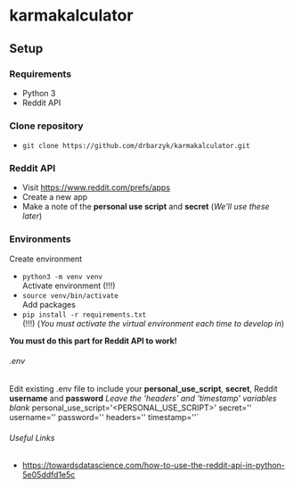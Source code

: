 # karmakalculator

## Setup

### Requirements
- Python 3
- Reddit API

### Clone repository
- `git clone https://github.com/drbarzyk/karmakalculator.git`

### Reddit API

- Visit https://www.reddit.com/prefs/apps
- Create a new app
- Make a note of the **personal use script** and **secret** (*We'll use these later*)

### Environments

Create environment  
- `python3 -m venv venv`  
Activate environment (!!!)  
- `source venv/bin/activate`  
Add packages  
- `pip install -r requirements.txt`  
(!!!) (*You must activate the virtual environment each time to develop in*)  

__You must do this part for Reddit API to work!__
###### .env

Edit existing .env file to include your **personal_use_script**, **secret**, Reddit **username** and **password**
*Leave the 'headers' and 'timestamp' variables blank*
    personal_use_script='<PERSONAL_USE_SCRIPT>'
    secret='<SECRET>'
    username='<USERNAME>'
    password='<PASSWORD>'
    headers=''
    timestamp=''`
  
 ###### Useful Links
- https://towardsdatascience.com/how-to-use-the-reddit-api-in-python-5e05ddfd1e5c
